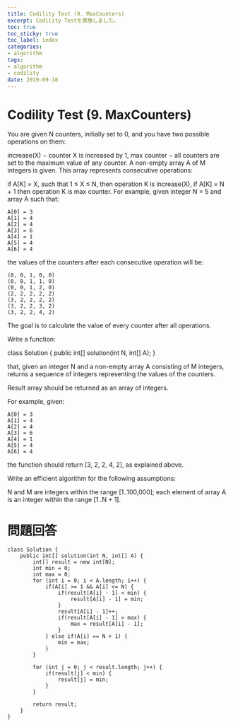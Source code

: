 ```yaml
---
title: Codility Test (9. MaxCounters)
excerpt: Codility Testを実施しました。
toc: true
toc_sticky: true
toc_label: index
categories:
- algorithm
tags:
- algorithm
- codility
date: 2019-09-18
---
```

# Codility Test (9. MaxCounters)
You are given N counters, initially set to 0, and you have two possible operations on them:

increase(X) − counter X is increased by 1,
max counter − all counters are set to the maximum value of any counter.
A non-empty array A of M integers is given. This array represents consecutive operations:

if A[K] = X, such that 1 ≤ X ≤ N, then operation K is increase(X),
if A[K] = N + 1 then operation K is max counter.
For example, given integer N = 5 and array A such that:

    A[0] = 3
    A[1] = 4
    A[2] = 4
    A[3] = 6
    A[4] = 1
    A[5] = 4
    A[6] = 4
the values of the counters after each consecutive operation will be:

    (0, 0, 1, 0, 0)
    (0, 0, 1, 1, 0)
    (0, 0, 1, 2, 0)
    (2, 2, 2, 2, 2)
    (3, 2, 2, 2, 2)
    (3, 2, 2, 3, 2)
    (3, 2, 2, 4, 2)
The goal is to calculate the value of every counter after all operations.

Write a function:

class Solution { public int[] solution(int N, int[] A); }

that, given an integer N and a non-empty array A consisting of M integers, returns a sequence of integers representing the values of the counters.

Result array should be returned as an array of integers.

For example, given:

    A[0] = 3
    A[1] = 4
    A[2] = 4
    A[3] = 6
    A[4] = 1
    A[5] = 4
    A[6] = 4
the function should return [3, 2, 2, 4, 2], as explained above.

Write an efficient algorithm for the following assumptions:

N and M are integers within the range [1..100,000];
each element of array A is an integer within the range [1..N + 1].

# 問題回答
````
class Solution {
    public int[] solution(int N, int[] A) {
        int[] result = new int[N];
        int min = 0;
        int max = 0;
        for (int i = 0; i < A.length; i++) {
            if(A[i] >= 1 && A[i] <= N) {
                if(result[A[i] - 1] < min) {
                    result[A[i] - 1] = min;
                }
                result[A[i] - 1]++;
                if(result[A[i] - 1] > max) {
                    max = result[A[i] - 1];
                }
            } else if(A[i] == N + 1) {
                min = max;
            }
        }
        
        for (int j = 0; j < result.length; j++) {
            if(result[j] < min) {
                result[j] = min;
            }
        }
        
        return result;
    }
}
````
